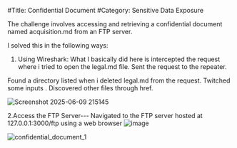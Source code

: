 #Title: Confidential Document
#Category: Sensitive Data Exposure

The challenge involves accessing and retrieving a confidential document named acquisition.md from an FTP server.

I solved this in the following ways:

1. Using Wireshark:
   What I basically did here is intercepted the request where i tried to open the legal.md file.
Sent the request to the repeater.

Found a directory listed when i deleted legal.md from the request.
Twitched some inputs .
Discovered other files through href.

![Screenshot 2025-06-09 215145](https://github.com/user-attachments/assets/f366aa39-b2e0-4a1d-9476-3ce397c6838b)

2.Access the FTP Server--- Navigated to the FTP server hosted at 127.0.0.1:3000/ftp using a web browser
![image](https://github.com/user-attachments/assets/72ab9ffe-4e98-43eb-a60f-f61a43ddd45e)

![confidential_document_1](https://github.com/user-attachments/assets/11a7da21-e622-46bf-b0fc-560f904a0d86)
